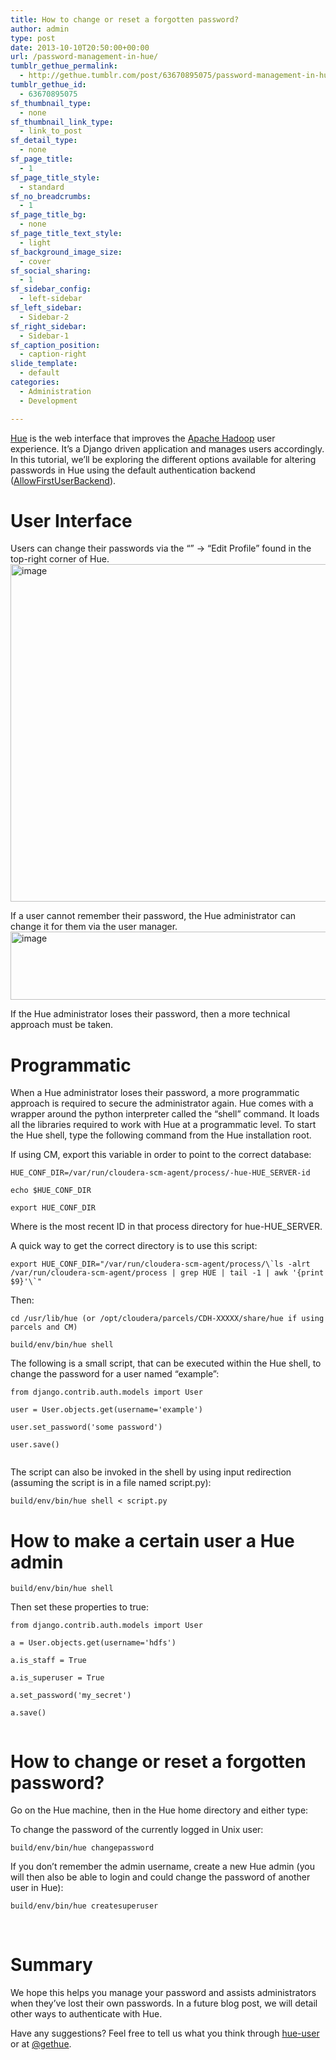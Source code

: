 ```yaml
---
title: How to change or reset a forgotten password?
author: admin
type: post
date: 2013-10-10T20:50:00+00:00
url: /password-management-in-hue/
tumblr_gethue_permalink:
  - http://gethue.tumblr.com/post/63670895075/password-management-in-hue
tumblr_gethue_id:
  - 63670895075
sf_thumbnail_type:
  - none
sf_thumbnail_link_type:
  - link_to_post
sf_detail_type:
  - none
sf_page_title:
  - 1
sf_page_title_style:
  - standard
sf_no_breadcrumbs:
  - 1
sf_page_title_bg:
  - none
sf_page_title_text_style:
  - light
sf_background_image_size:
  - cover
sf_social_sharing:
  - 1
sf_sidebar_config:
  - left-sidebar
sf_left_sidebar:
  - Sidebar-2
sf_right_sidebar:
  - Sidebar-1
sf_caption_position:
  - caption-right
slide_template:
  - default
categories:
  - Administration
  - Development

---
```

<p id="docs-internal-guid-624d5ce4-a420-2c73-133c-afd4d943f32f">
  <a href="http://cloudera.github.com/hue/">Hue</a> is the web interface that improves the <a href="http://hadoop.apache.com/">Apache Hadoop</a> user experience. It’s a Django driven application and manages users accordingly. In this tutorial, we’ll be exploring the different options available for altering passwords in Hue using the default authentication backend (<a href="https://github.com/cloudera/hue/blob/branch-3.0/desktop/conf.dist/hue.ini#L95">AllowFirstUserBackend</a>).
</p>

# User Interface

Users can change their passwords via the “<User Name>” -> “Edit Profile” found in the top-right corner of Hue.<img src="https://lh6.googleusercontent.com/ELuiWDo62BBpXahfVnSOwqFPteO_qSDNuqKnAPTpdBBEn63E78QM7u3pwyYzuMqcbeRbTNFNUmqlvGzjwZhg2GBm9uhml4pHHk-Mu-Bln65SXsvkcGbNfr5V" alt="image" width="530px;" height="540px;" />

If a user cannot remember their password, the Hue administrator can change it for them via the user manager.<img src="https://lh6.googleusercontent.com/6BeIoLNKTgKRZR6wXT_mO-q1Mk8v7Ywpt5iY6tY8h-s603LSgg0_qbmkHv2_Aj-ZCWL16CIi0-qXu-LqZ9v970nv-gM_a7NmJi_tbyu7L9OQ1YfE4tw7XXxh" alt="image" width="624px;" height="109px;" />

If the Hue administrator loses their password, then a more technical approach must be taken.

# Programmatic

When a Hue administrator loses their password, a more programmatic approach is required to secure the administrator again. Hue comes with a wrapper around the python interpreter called the “shell” command. It loads all the libraries required to work with Hue at a programmatic level. To start the Hue shell, type the following command from the Hue installation root.

If using CM, export this variable in order to point to the correct database:

<pre><code class="bash">HUE_CONF_DIR=/var/run/cloudera-scm-agent/process/-hue-HUE_SERVER-id

echo $HUE_CONF_DIR

export HUE_CONF_DIR</code></pre>

Where <id> is the most recent ID in that process directory for hue-HUE_SERVER.

A quick way to get the correct directory is to use this script:

<pre><code class="bash">export HUE_CONF_DIR="/var/run/cloudera-scm-agent/process/\`ls -alrt /var/run/cloudera-scm-agent/process | grep HUE | tail -1 | awk '{print $9}'\`"</code></pre>

Then:

<pre><code class="bash">cd /usr/lib/hue (or /opt/cloudera/parcels/CDH-XXXXX/share/hue if using parcels and CM)

build/env/bin/hue shell</code></pre>

The following is a small script, that can be executed within the Hue shell, to change the password for a user named “example”:

<pre><code class="python">from django.contrib.auth.models import User

user = User.objects.get(username='example')

user.set_password('some password')

user.save()

</code></pre>

The script can also be invoked in the shell by using input redirection (assuming the script is in a file named script.py):

<pre><code class="bash">build/env/bin/hue shell < script.py</code></pre>

# How to make a certain user a Hue admin

<pre><code class="bash">build/env/bin/hue shell</code></pre>

Then set these properties to true:

<pre><code class="python">from django.contrib.auth.models import User

a = User.objects.get(username='hdfs')

a.is_staff = True

a.is_superuser = True

a.set_password('my_secret')

a.save()

</code></pre>

# How to change or reset a forgotten password?

Go on the Hue machine, then in the Hue home directory and either type:

To change the password of the currently logged in Unix user:

<pre><code class="bash">build/env/bin/hue changepassword</code></pre>

If you don’t remember the admin username, create a new Hue admin (you will then also be able to login and could change the password of another user in Hue):

<pre><code class="bash">build/env/bin/hue createsuperuser</code></pre>

&nbsp;

# Summary

We hope this helps you manage your password and assists administrators when they’ve lost their own passwords. In a future blog post, we will detail other ways to authenticate with Hue.

Have any suggestions? Feel free to tell us what you think through [hue-user][1] or at [@gethue][2].

 [1]: https://groups.google.com/a/cloudera.org/forum/?fromgroups#!forum/hue-user
 [2]: https://twitter.com/gethue/
